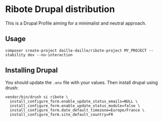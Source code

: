 # Ribote Drupal distribution

This is a Drupal Profile aiming for a minimalist and neutral approach. 

## Usage

```
composer create-project daille-daille/ribote-project MY_PROJECT --stability dev --no-interaction
```

## Installing Drupal

You should update the `.env` file with your values.
Then install drupal using drush:
```shell
vendor/bin/drush si ribote \
  install_configure_form.enable_update_status_emails=NULL \
  install_configure_form.enable_update_status_module=false \
  install_configure_form.date_default_timezone=Europe/France \
  install_configure_form.site_default_country=FR
```
